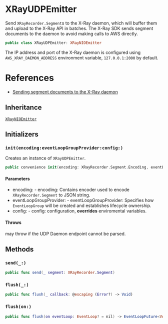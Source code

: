 # XRayUDPEmitter

Send `XRayRecorder.Segment`s to the X-Ray daemon, which will buffer them and upload to the X-Ray API in batches.
The X-Ray SDK sends segment documents to the daemon to avoid making calls to AWS directly.

``` swift
public class XRayUDPEmitter:​ XRayNIOEmitter
```

The IP address and port of the X-Ray daemon is configured using `AWS_XRAY_DAEMON_ADDRESS` environment variable, `127.0.0.1:​2000` by default.

# References

  - [Sending segment documents to the X-Ray daemon](https:​//docs.aws.amazon.com/xray/latest/devguide/xray-api-sendingdata.html#xray-api-daemon)

## Inheritance

[`XRayNIOEmitter`](/XRayNIOEmitter)

## Initializers

### `init(encoding:​eventLoopGroupProvider:​config:​)`

Creates an instance of `XRayUDPEmitter`.

``` swift
public convenience init(encoding:​ XRayRecorder.Segment.Encoding, eventLoopGroupProvider:​ EventLoopGroupProvider = .createNew, config:​ Config = Config()) throws
```

#### Parameters

  - encoding:​ - encoding:​ Contains encoder used to encode `XRayRecorder.Segment` to JSON string.
  - eventLoopGroupProvider:​ - eventLoopGroupProvider:​ Specifies how `EventLoopGroup` will be created and establishes lifecycle ownership.
  - config:​ - config:​ configuration, **overrides** enviromental variables.

#### Throws

may throw if the UDP Daemon endpoint cannot be parsed.

## Methods

### `send(_:​)`

``` swift
public func send(_ segment:​ XRayRecorder.Segment)
```

### `flush(_:​)`

``` swift
public func flush(_ callback:​ @escaping (Error?) -> Void)
```

### `flush(on:​)`

``` swift
public func flush(on eventLoop:​ EventLoop? = nil) -> EventLoopFuture<Void>
```
